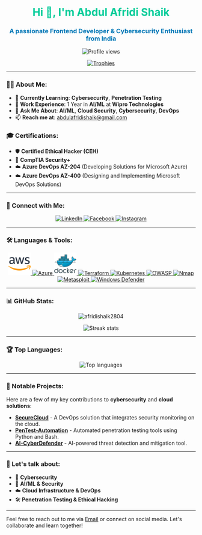 <h1 align="center" style="color:#00cc99;">Hi 👋, I'm Abdul Afridi Shaik</h1>
<h3 align="center" style="color:#0077b6;">A passionate Frontend Developer & Cybersecurity Enthusiast from India</h3>

<p align="center">
  <img src="https://komarev.com/ghpvc/?username=afridishaik2804&label=Profile%20views&color=0e75b6&style=flat" alt="Profile views" />
</p>

<p align="center">
  <a href="https://github.com/ryo-ma/github-profile-trophy">
    <img src="https://github-profile-trophy.vercel.app/?username=afridishaik2804&theme=darkhub&column=4&row=1" alt="Trophies" />
  </a>
</p>

---

### 👨‍💻 About Me:
- 🌱 **Currently Learning**: **Cybersecurity**, **Penetration Testing**
- 💼 **Work Experience**: 1 Year in **AI/ML** at **Wipro Technologies**
- 💬 **Ask Me About**: **AI/ML**, **Cloud Security**, **Cybersecurity**, **DevOps**
- 📫 **Reach me at**: [abdulafridishaik@gmail.com](mailto:abdulafridishaik@gmail.com)

### 🎓 Certifications:
- 🛡️ **Certified Ethical Hacker (CEH)**  
- 🔐 **CompTIA Security+**  
- ☁️ **Azure DevOps AZ-204** (Developing Solutions for Microsoft Azure)  
- ☁️ **Azure DevOps AZ-400** (Designing and Implementing Microsoft DevOps Solutions)

---

### 🔗 Connect with Me:
<p align="center">
  <a href="https://linkedin.com/in/abdul-afridi-shaik" target="blank">
    <img src="https://img.shields.io/badge/LinkedIn-0A66C2?style=flat&logo=linkedin&logoColor=white" alt="LinkedIn" />
  </a>
  <a href="https://fb.com/abdulafridi.shaik" target="blank">
    <img src="https://img.shields.io/badge/Facebook-1877F2?style=flat&logo=facebook&logoColor=white" alt="Facebook" />
  </a>
  <a href="https://instagram.com/its_afridi" target="blank">
    <img src="https://img.shields.io/badge/Instagram-E4405F?style=flat&logo=instagram&logoColor=white" alt="Instagram" />
  </a>
</p>

---

### 🛠️ Languages & Tools:
<p align="center">
  <!-- Cloud Platforms -->
  <a href="https://aws.amazon.com/security/" target="_blank" rel="noreferrer">
    <img src="https://raw.githubusercontent.com/devicons/devicon/master/icons/amazonwebservices/amazonwebservices-original-wordmark.svg" alt="AWS" width="60" height="60"/>
  </a>
  <a href="https://azure.microsoft.com/en-in/" target="_blank" rel="noreferrer">
    <img src="https://upload.wikimedia.org/wikipedia/commons/4/44/Microsoft_Azure_Logo.svg" alt="Azure" width="60" height="60"/>
  </a>

  <!-- DevOps Tools -->
  <a href="https://www.docker.com/" target="_blank" rel="noreferrer">
    <img src="https://raw.githubusercontent.com/devicons/devicon/master/icons/docker/docker-original-wordmark.svg" alt="Docker" width="60" height="60"/>
  </a>
  <a href="https://www.terraform.io/" target="_blank" rel="noreferrer">
    <img src="https://www.vectorlogo.zone/logos/terraform/terraform-icon.svg" alt="Terraform" width="60" height="60"/>
  </a>
  <a href="https://www.kubernetes.io/" target="_blank" rel="noreferrer">
    <img src="https://www.vectorlogo.zone/logos/kubernetes/kubernetes-icon.svg" alt="Kubernetes" width="60" height="60"/>
  </a>

  <!-- Cybersecurity Tools -->
  <a href="https://www.owasp.org/" target="_blank" rel="noreferrer">
    <img src="https://upload.wikimedia.org/wikipedia/commons/9/98/OWASP_logo.svg" alt="OWASP" width="60" height="60"/>
  </a>
  <a href="https://www.nmap.org/" target="_blank" rel="noreferrer">
    <img src="https://upload.wikimedia.org/wikipedia/commons/8/89/Nmap_logo.svg" alt="Nmap" width="60" height="60"/>
  </a>
  <a href="https://www.metasploit.com/" target="_blank" rel="noreferrer">
    <img src="https://upload.wikimedia.org/wikipedia/commons/0/00/Metasploit_Logo.svg" alt="Metasploit" width="60" height="60"/>
  </a>
  <a href="https://www.microsoft.com/en-us/security" target="_blank" rel="noreferrer">
    <img src="https://upload.wikimedia.org/wikipedia/commons/6/6f/Windows_Defender_logo.svg" alt="Windows Defender" width="60" height="60"/>
  </a>
</p>

---

### 📊 GitHub Stats:
<p align="center">
  <img src="https://github-readme-stats.vercel.app/api?username=afridishaik2804&show_icons=true&locale=en&hide=prs&count_private=true&theme=radical" alt="afridishaik2804" />
</p>

<p align="center">
  <img src="https://github-readme-streak-stats.herokuapp.com/?user=afridishaik2804&theme=radical" alt="Streak stats" />
</p>

---

### 🏆 Top Languages:
<p align="center">
  <img src="https://github-readme-stats.vercel.app/api/top-langs?username=afridishaik2804&show_icons=true&locale=en&layout=compact&theme=radical" alt="Top languages" />
</p>

---

### 📜 Notable Projects:
Here are a few of my key contributions to **cybersecurity** and **cloud solutions**:

- **[SecureCloud](https://github.com/afridishaik2804/SecureCloud)** - A DevOps solution that integrates security monitoring on the cloud.
- **[PenTest-Automation](https://github.com/afridishaik2804/PenTest-Automation)** - Automated penetration testing tools using Python and Bash.
- **[AI-CyberDefender](https://github.com/afridishaik2804/AI-CyberDefender)** - AI-powered threat detection and mitigation tool.

---

### 💬 Let's talk about:
- 🔐 **Cybersecurity**  
- 🧠 **AI/ML & Security**  
- ☁️ **Cloud Infrastructure & DevOps**  
- 🛠️ **Penetration Testing & Ethical Hacking**

---

Feel free to reach out to me via [Email](mailto:abdulafridishaik@gmail.com) or connect on social media. Let's collaborate and learn together!
